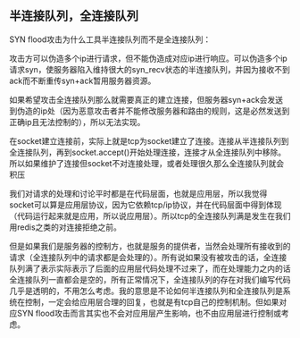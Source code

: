 ## 半连接队列，全连接队列

SYN flood攻击为什么工具半连接队列而不是全连接队列：

攻击方可以伪造多个ip进行请求，但不能伪造成对应ip进行响应。可以伪造多个ip请求syn，使服务器陷入维持很大的syn_recv状态的半连接队列，并因为接收不到ack而不断重传syn+ack暂用服务器资源。

如果希望攻击全连接队列那么就需要真正的建立连接，但服务器syn+ack会发送到伪造的ip处（因为恶意攻击者并不能修改服务器和路由的规则，这是必然发送到正确ip且无法控制的），所以无法实现。



在socket建立连接前，实际上就是tcp为socket建立了连接。连接从半连接队列到全连接队列，再到socket.accept()开始处理连接，连接才从全连接队列中移除。所以如果维护了连接但socket不对连接处理，或者处理很久那么全连接队列就会积压

我们对请求的处理和讨论平时都是在代码层面，也就是应用层，所以我觉得socket可以算是应用层协议，因为它依赖tcp/ip协议，并在代码层面中得到体现（代码运行起来就是应用，所以说应用层）。所以tcp的全连接队列满是发生在我们用redis之类的对连接拒绝之前。

但是如果我们是服务器的控制方，也就是服务的提供者，当然会处理所有接收到的请求（全连接队列中的请求都是会处理的）。所有说如果没有被攻击的话，全连接队列满了表示实际表示了后面的应用层代码处理不过来了，而在处理能力之内的话全连接队列一直都会是空的，所有正常情况下，全连接队列的存在对我们编写代码几乎是透明的，不用怎么考虑。我的意思是不论如何半连接队列和全连接队列是系统在控制，一定会给应用层合理的回复，也就是有tcp自己的控制机制。但如果对应SYN flood攻击而言其实也不会对应用层产生影响，也不由应用层进行控制或考虑。